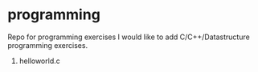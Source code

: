 # programming
Repo for programming exercises
I would like to add C/C++/Datastructure programming exercises. 
1. helloworld.c
